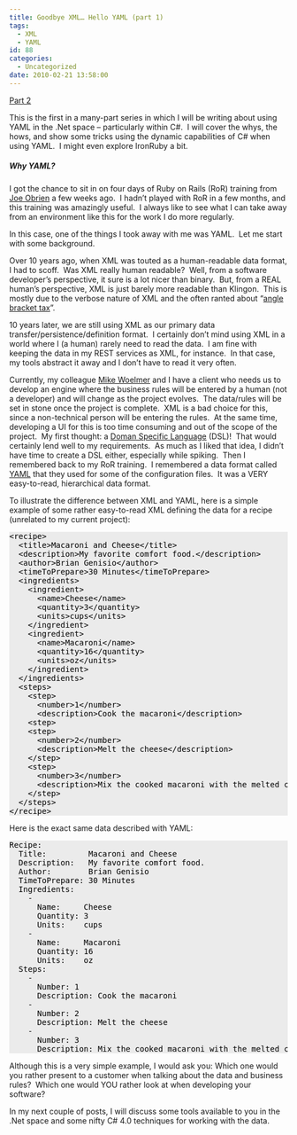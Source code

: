 ```yaml
---
title: Goodbye XML… Hello YAML (part 1)
tags:
  - XML
  - YAML
id: 88
categories:
  - Uncategorized
date: 2010-02-21 13:58:00
---
```


[Part 2](http://houseofbilz.com/archive/2010/03/27/goodbye-xmlhellip-hello-yaml-part-2.aspx)

This is the first in a many-part series in which I will be writing about using YAML in the .Net space – particularly within C#.&#160; I will cover the whys, the hows, and show some tricks using the dynamic capabilities of C# when using YAML.&#160; I might even explore IronRuby a bit.

#### 

##### Why YAML?

I got the chance to sit in on four days of Ruby on Rails (RoR) training from [Joe Obrien](http://objo.com/) a few weeks ago.&#160; I hadn’t played with RoR in a few months, and this training was amazingly useful.&#160; I always like to see what I can take away from an environment like this for the work I do more regularly.

In this case, one of the things I took away with me was YAML.&#160; Let me start with some background.

Over 10 years ago, when XML was touted as a human-readable data format, I had to scoff.&#160; Was XML really human readable?&#160; Well, from a software developer’s perspective, it sure is a lot nicer than binary.&#160; But, from a REAL human’s perspective, XML is just barely more readable than Klingon.&#160; This is mostly due to the verbose nature of XML and the often ranted about “[angle bracket tax](http://www.google.com/search?q=angle+bracket+tax)”.&#160;&#160;&#160; 

10 years later, we are still using XML as our primary data transfer/persistence/definition format.&#160; I certainly don’t mind using XML in a world where I (a human) rarely need to read the data.&#160; I am fine with keeping the data in my REST services as XML, for instance.&#160; In that case, my tools abstract it away and I don’t have to read it very often.

Currently, my colleague [Mike Woelmer](http://srtsolutions.com/blogs/mikewoelmer/) and I have a client who needs us to develop an engine where the business rules will be entered by a human (not a developer) and will change as the project evolves.&#160; The data/rules will be set in stone once the project is complete.&#160; XML is a bad choice for this, since a non-technical person will be entering the rules.&#160; At the same time, developing a UI for this is too time consuming and out of the scope of the project.&#160; My first thought: a [Doman Specific Language](http://en.wikipedia.org/wiki/Domain_specific_language) (DSL)!&#160; That would certainly lend well to my requirements.&#160; As much as I liked that idea, I didn’t have time to create a DSL either, especially while spiking.&#160; Then I remembered back to my RoR training.&#160; I remembered a data format called [YAML](http://yaml.org/) that they used for some of the configuration files.&#160; It was a VERY easy-to-read, hierarchical data format.

To illustrate the difference between XML and YAML, here is a simple example of some rather easy-to-read XML defining the data for a recipe (unrelated to my current project):
  <div style="padding-bottom: 0px; margin: 0px; padding-left: 0px; padding-right: 0px; display: inline; float: none; padding-top: 0px" id="scid:57F11A72-B0E5-49c7-9094-E3A15BD5B5E6:9ba9f019-91ea-4a0b-adaf-8e698f42b7b3" class="wlWriterEditableSmartContent"><pre style="background-color:#EBEBEB;overflow: auto;"><span style="color: #000000;">&lt;</span><span style="color: #000000;">recipe</span><span style="color: #000000;">&gt;</span><span style="color: #000000;">
  </span><span style="color: #000000;">&lt;</span><span style="color: #000000;">title</span><span style="color: #000000;">&gt;</span><span style="color: #000000;">Macaroni and Cheese</span><span style="color: #000000;">&lt;/</span><span style="color: #000000;">title</span><span style="color: #000000;">&gt;</span><span style="color: #000000;">
  </span><span style="color: #000000;">&lt;</span><span style="color: #000000;">description</span><span style="color: #000000;">&gt;</span><span style="color: #000000;">My favorite comfort food</span><span style="color: #000000;">.&lt;/</span><span style="color: #000000;">description</span><span style="color: #000000;">&gt;</span><span style="color: #000000;">
  </span><span style="color: #000000;">&lt;</span><span style="color: #000000;">author</span><span style="color: #000000;">&gt;</span><span style="color: #000000;">Brian Genisio</span><span style="color: #000000;">&lt;/</span><span style="color: #000000;">author</span><span style="color: #000000;">&gt;</span><span style="color: #000000;">
  </span><span style="color: #000000;">&lt;</span><span style="color: #000000;">timeToPrepare</span><span style="color: #000000;">&gt;</span><span style="color: #000000;">30</span><span style="color: #000000;"> Minutes</span><span style="color: #000000;">&lt;/</span><span style="color: #000000;">timeToPrepare</span><span style="color: #000000;">&gt;</span><span style="color: #000000;">
  </span><span style="color: #000000;">&lt;</span><span style="color: #000000;">ingredients</span><span style="color: #000000;">&gt;</span><span style="color: #000000;">
    </span><span style="color: #000000;">&lt;</span><span style="color: #000000;">ingredient</span><span style="color: #000000;">&gt;</span><span style="color: #000000;">
      </span><span style="color: #000000;">&lt;</span><span style="color: #000000;">name</span><span style="color: #000000;">&gt;</span><span style="color: #000000;">Cheese</span><span style="color: #000000;">&lt;/</span><span style="color: #000000;">name</span><span style="color: #000000;">&gt;</span><span style="color: #000000;">
      </span><span style="color: #000000;">&lt;</span><span style="color: #000000;">quantity</span><span style="color: #000000;">&gt;</span><span style="color: #000000;">3</span><span style="color: #000000;">&lt;/</span><span style="color: #000000;">quantity</span><span style="color: #000000;">&gt;</span><span style="color: #000000;">
      </span><span style="color: #000000;">&lt;</span><span style="color: #000000;">units</span><span style="color: #000000;">&gt;</span><span style="color: #000000;">cups</span><span style="color: #000000;">&lt;/</span><span style="color: #000000;">units</span><span style="color: #000000;">&gt;</span><span style="color: #000000;">
    </span><span style="color: #000000;">&lt;/</span><span style="color: #000000;">ingredient</span><span style="color: #000000;">&gt;</span><span style="color: #000000;">
    </span><span style="color: #000000;">&lt;</span><span style="color: #000000;">ingredient</span><span style="color: #000000;">&gt;</span><span style="color: #000000;">
      </span><span style="color: #000000;">&lt;</span><span style="color: #000000;">name</span><span style="color: #000000;">&gt;</span><span style="color: #000000;">Macaroni</span><span style="color: #000000;">&lt;/</span><span style="color: #000000;">name</span><span style="color: #000000;">&gt;</span><span style="color: #000000;">
      </span><span style="color: #000000;">&lt;</span><span style="color: #000000;">quantity</span><span style="color: #000000;">&gt;</span><span style="color: #000000;">16</span><span style="color: #000000;">&lt;/</span><span style="color: #000000;">quantity</span><span style="color: #000000;">&gt;</span><span style="color: #000000;">
      </span><span style="color: #000000;">&lt;</span><span style="color: #000000;">units</span><span style="color: #000000;">&gt;</span><span style="color: #000000;">oz</span><span style="color: #000000;">&lt;/</span><span style="color: #000000;">units</span><span style="color: #000000;">&gt;</span><span style="color: #000000;">
    </span><span style="color: #000000;">&lt;/</span><span style="color: #000000;">ingredient</span><span style="color: #000000;">&gt;</span><span style="color: #000000;">
  </span><span style="color: #000000;">&lt;/</span><span style="color: #000000;">ingredients</span><span style="color: #000000;">&gt;</span><span style="color: #000000;">
  </span><span style="color: #000000;">&lt;</span><span style="color: #000000;">steps</span><span style="color: #000000;">&gt;</span><span style="color: #000000;">
    </span><span style="color: #000000;">&lt;</span><span style="color: #000000;">step</span><span style="color: #000000;">&gt;</span><span style="color: #000000;">
      </span><span style="color: #000000;">&lt;</span><span style="color: #000000;">number</span><span style="color: #000000;">&gt;</span><span style="color: #000000;">1</span><span style="color: #000000;">&lt;/</span><span style="color: #000000;">number</span><span style="color: #000000;">&gt;</span><span style="color: #000000;">
      </span><span style="color: #000000;">&lt;</span><span style="color: #000000;">description</span><span style="color: #000000;">&gt;</span><span style="color: #000000;">Cook the macaroni</span><span style="color: #000000;">&lt;/</span><span style="color: #000000;">description</span><span style="color: #000000;">&gt;</span><span style="color: #000000;">
    </span><span style="color: #000000;">&lt;</span><span style="color: #000000;">step</span><span style="color: #000000;">&gt;</span><span style="color: #000000;">
    </span><span style="color: #000000;">&lt;</span><span style="color: #000000;">step</span><span style="color: #000000;">&gt;</span><span style="color: #000000;">
      </span><span style="color: #000000;">&lt;</span><span style="color: #000000;">number</span><span style="color: #000000;">&gt;</span><span style="color: #000000;">2</span><span style="color: #000000;">&lt;/</span><span style="color: #000000;">number</span><span style="color: #000000;">&gt;</span><span style="color: #000000;">
      </span><span style="color: #000000;">&lt;</span><span style="color: #000000;">description</span><span style="color: #000000;">&gt;</span><span style="color: #000000;">Melt the cheese</span><span style="color: #000000;">&lt;/</span><span style="color: #000000;">description</span><span style="color: #000000;">&gt;</span><span style="color: #000000;">
    </span><span style="color: #000000;">&lt;/</span><span style="color: #000000;">step</span><span style="color: #000000;">&gt;</span><span style="color: #000000;">
    </span><span style="color: #000000;">&lt;</span><span style="color: #000000;">step</span><span style="color: #000000;">&gt;</span><span style="color: #000000;">
      </span><span style="color: #000000;">&lt;</span><span style="color: #000000;">number</span><span style="color: #000000;">&gt;</span><span style="color: #000000;">3</span><span style="color: #000000;">&lt;/</span><span style="color: #000000;">number</span><span style="color: #000000;">&gt;</span><span style="color: #000000;">
      </span><span style="color: #000000;">&lt;</span><span style="color: #000000;">description</span><span style="color: #000000;">&gt;</span><span style="color: #000000;">Mix the cooked macaroni with the melted cheese</span><span style="color: #000000;">&lt;/</span><span style="color: #000000;">description</span><span style="color: #000000;">&gt;</span><span style="color: #000000;">
    </span><span style="color: #000000;">&lt;/</span><span style="color: #000000;">step</span><span style="color: #000000;">&gt;</span><span style="color: #000000;">
  </span><span style="color: #000000;">&lt;/</span><span style="color: #000000;">steps</span><span style="color: #000000;">&gt;</span><span style="color: #000000;">
</span><span style="color: #000000;">&lt;/</span><span style="color: #000000;">recipe</span><span style="color: #000000;">&gt;</span></pre><!-- Code inserted with Steve Dunn's Windows Live Writer Code Formatter Plugin.  http://dunnhq.com --></div>

Here is the exact same data described with YAML:

<div style="padding-bottom: 0px; margin: 0px; padding-left: 0px; padding-right: 0px; display: inline; float: none; padding-top: 0px" id="scid:57F11A72-B0E5-49c7-9094-E3A15BD5B5E6:1e7fcb62-fc62-4377-972c-b1a753ae149a" class="wlWriterEditableSmartContent"><pre style="background-color:#EBEBEB;overflow: auto;"><span style="color: #000000;">Recipe:
  Title:         Macaroni and Cheese
  Description:   My favorite comfort food.
  Author:        Brian Genisio
  TimeToPrepare: 30 Minutes
  Ingredients:
    -
      Name:     Cheese
      Quantity: 3
      Units:    cups
    -
      Name:     Macaroni
      Quantity: 16
      Units:    oz
  Steps:
    -
      Number: 1
      Description: Cook the macaroni
    -
      Number: 2
      Description: Melt the cheese
    -
      Number: 3
      Description: Mix the cooked macaroni with the melted cheese</span></pre><!-- Code inserted with Steve Dunn's Windows Live Writer Code Formatter Plugin.  http://dunnhq.com --></div>

Although this is a very simple example, I would ask you: Which one would you rather present to a customer when talking about the data and business rules?&#160; Which one would YOU rather look at when developing your software?

In my next couple of posts, I will discuss some tools available to you in the .Net space and some nifty C# 4.0 techniques for working with the data.